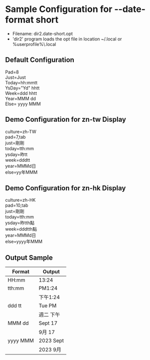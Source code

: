 ﻿# Sample Configuration for --date-format short

* Filename: <fixed>dir2.date-short.opt</fixed>
* 'dir2' program loads the opt file in location <fixed>~/.local</fixed> or <fixed>%userprofile%\\.local</fixed>

## Default Configuration
<fixed>
Pad=8<br/>
Just=Just<br/>
Today=hh:mmtt<br/>
YsDay="Yd" hhtt<br/>
Week=ddd hhtt<br/>
Year=MMM dd<br/>
Else= yyyy MMM<br/>
</fixed>

## Demo Configuration for zn-tw Display
<fixed>
culture=zh-TW<br/>
pad=7,tab<br/>
just=剛剛<br/>
today=tth:mm<br/>
ysday=昨tt<br/>
week=dddtt<br/>
year=MMMd日<br/>
else=yy年MMM<br/>
</fixed>

## Demo Configuration for zn-hk Display
<fixed>
culture=zh-HK<br/>
pad=10,tab<br/>
just=剛剛<br/>
today=tth:mm<br/>
ysday=昨tth點<br/>
week=dddtth點<br/>
year=MMMd日<br/>
else=yyyy年MMM<br/>
</fixed>

## Output Sample
| Format   | Output |
| ---      | --- |
| HH:mm    | 13:24  |
| tth:mm   | PM1:24 |
|          | 下午1:24 |
| ddd tt   | Tue PM |
|          | 週二 下午
| MMM dd   | Sept 17 |
|          | 9月 17 |
| yyyy MMM | 2023 Sept |
|          | 2023 9月 |
